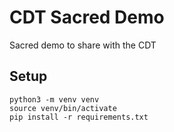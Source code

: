 # CDT Sacred Demo
Sacred demo to share with the CDT


## Setup
```shell script
python3 -m venv venv
source venv/bin/activate
pip install -r requirements.txt
```



